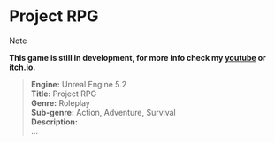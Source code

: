 # Project RPG
> [!NOTE]
> **This game is still in development, for more info check my [youtube](https://www.youtube.com/playlist?list=PLS5zaIC6j7L5_MGSqtwc88O2BRSCQu3ur) or [itch.io](https://thebradjones.itch.io).**

> **Engine:** Unreal Engine 5.2 <br/>
**Title:** Project RPG <br/>
**Genre:** Roleplay <br/>
**Sub-genre:** Action, Adventure, Survival <br/>
**Description:** <br/>
...
>
